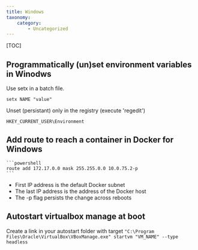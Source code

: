 ```yaml
---
title: Windows
taxonomy:
    category:
        - Uncategorized
---
```


[TOC]

## Programmatically (un)set environment variables in Winodws

Use setx in a batch file.

```batch
setx NAME "value"
```

Unset (persistant) only in the registry (execute 'regedit')
```
HKEY_CURRENT_USER\Environment
```

## Add route to reach a container in Docker for Windows

	```powershell
    route add 172.17.0.0 mask 255.255.0.0 10.0.75.2-p
    ```

- First IP address is the default Docker subnet
- The last IP address is the address of the Docker host
- The -p flag persists the change across reboots

## Autostart virtualbox manage at boot

Create a link in your autostart folder with target `"C:\Program Files\Oracle\VirtualBox\VBoxManage.exe" startvm "VM_NAME" --type headless`